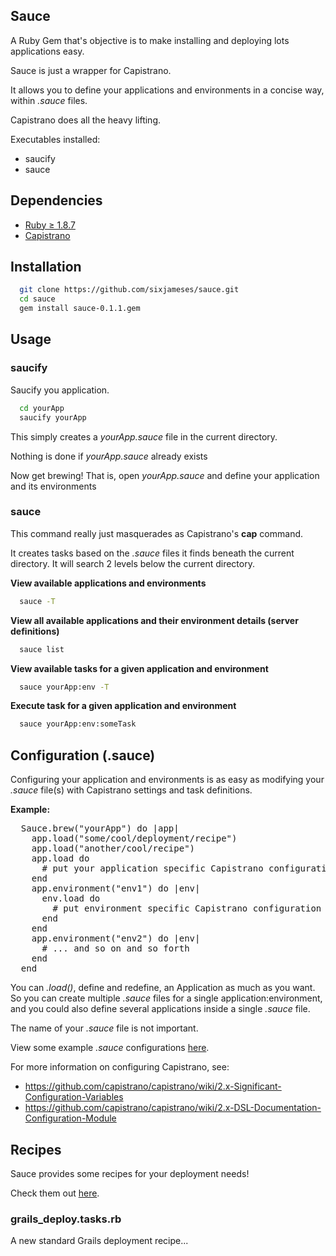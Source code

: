 
## Sauce
A Ruby Gem that's objective is to make installing and deploying lots applications easy.

Sauce is just a wrapper for Capistrano.

It allows you to define your applications and environments in a concise way, within *.sauce* files.

Capistrano does all the heavy lifting.

Executables installed:
* saucify
* sauce


## Dependencies
* [Ruby &#8805; 1.8.7](http://www.ruby-lang.org/en/downloads/)
* [Capistrano](https://github.com/capistrano/capistrano)

## Installation
```sh
  git clone https://github.com/sixjameses/sauce.git
  cd sauce
  gem install sauce-0.1.1.gem
```
## Usage

### saucify

Saucify you application.

```sh
  cd yourApp
  saucify yourApp
```

This simply creates a *yourApp.sauce* file in the current directory.

Nothing is done if *yourApp.sauce* already exists

Now get brewing!  That is, open *yourApp.sauce* and define your application and its environments

### sauce
This command really just masquerades as Capistrano's **cap** command.

It creates tasks based on the *.sauce* files it finds beneath the current directory. It will search 2 levels below the current directory.

**View available applications and environments**
```sh
  sauce -T
```

**View all available applications and their environment details (server definitions)**
```sh
  sauce list
```

**View available tasks for a given application and environment**
```sh
  sauce yourApp:env -T
```

**Execute task for a given application and environment**
```sh
  sauce yourApp:env:someTask
```


## Configuration (.sauce)
Configuring your application and environments is as easy as modifying your *.sauce* file(s) with Capistrano settings and task definitions.

**Example:**
<pre>
  Sauce.brew("yourApp") do |app|
    app.load("some/cool/deployment/recipe")
    app.load("another/cool/recipe")
    app.load do
      # put your application specific Capistrano configuration and task definitions here
    end
    app.environment("env1") do |env|
      env.load do 
        # put environment specific Capistrano configuration and task definitions here
      end
    end
    app.environment("env2") do |env|
      # ... and so on and so forth
    end
  end
</pre>


You can *.load()*, define and redefine, an Application as much as you want.  
So you can create multiple *.sauce* files for a single application:environment, and
you could also define several applications inside a single *.sauce* file.

The name of your *.sauce* file is not important.

View some example *.sauce* configurations [here](examples).

For more information on configuring Capistrano, see:
* https://github.com/capistrano/capistrano/wiki/2.x-Significant-Configuration-Variables
* https://github.com/capistrano/capistrano/wiki/2.x-DSL-Documentation-Configuration-Module

## Recipes
Sauce provides some recipes for your deployment needs!

Check them out [here](lib/sauce/recipes).

### grails_deploy.tasks.rb
A new standard Grails deployment recipe...
